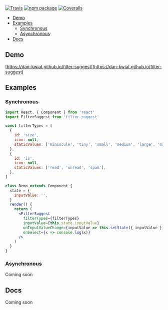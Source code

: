 # <FilterSuggest />

[![Travis][build-badge]][build]
[![npm package][npm-badge]][npm]
[![Coveralls][coveralls-badge]][coveralls]

[build-badge]: https://img.shields.io/travis/user/repo/master.png?style=flat-square
[build]: https://travis-ci.org/user/repo

[npm-badge]: https://img.shields.io/npm/v/npm-package.png?style=flat-square
[npm]: https://www.npmjs.org/package/npm-package

[coveralls-badge]: https://img.shields.io/coveralls/user/repo/master.png?style=flat-square
[coveralls]: https://coveralls.io/github/user/repo

* [Demo](#demo)
* [Examples](#examples)
  * [Synchronous](#synchronous)
  * [Asynchronous](#asynchronous)
* [Docs](#docs)


## Demo

[https://dan-kwiat.github.io/filter-suggest](https://dan-kwiat.github.io/filter-suggest)


## Examples

### Synchronous

```jsx
import React, { Component } from 'react'
import FilterSuggest from 'filter-suggest'

const filterTypes = [
  {
    id: 'size',
    icon: null,
    staticValues: ['miniscule', 'tiny', 'small', 'medium', 'large', 'massive', 'humongous'],
  },
  {
    id: 'is',
    icon: null,
    staticValues: ['read', 'unread', 'spam'],
  },
]

class Demo extends Component {
  state = {
    inputValue: '',
  }
  render() {
    return (
      <FilterSuggest
        filterTypes={filterTypes}
        inputValue={this.state.inputValue}
        onInputValueChange={inputValue => this.setState({ inputValue })}
        onSelect={x => console.log(x)}
      />
    )
  }
}
```

### Asynchronous

Coming soon

## Docs

Coming soon
